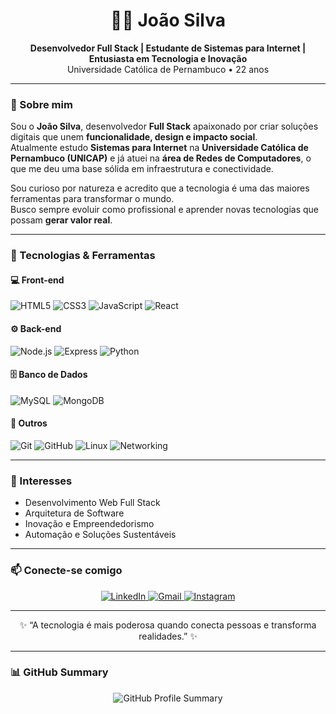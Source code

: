 <h1 align="center">👨‍💻 João Silva</h1>

<p align="center">
  <b>Desenvolvedor Full Stack | Estudante de Sistemas para Internet | Entusiasta em Tecnologia e Inovação</b><br>
  Universidade Católica de Pernambuco • 22 anos
</p>

---

### 👋 Sobre mim
Sou o **João Silva**, desenvolvedor **Full Stack** apaixonado por criar soluções digitais que unem **funcionalidade, design e impacto social**.  
Atualmente estudo **Sistemas para Internet** na **Universidade Católica de Pernambuco (UNICAP)** e já atuei na **área de Redes de Computadores**, o que me deu uma base sólida em infraestrutura e conectividade.  

Sou curioso por natureza e acredito que a tecnologia é uma das maiores ferramentas para transformar o mundo.  
Busco sempre evoluir como profissional e aprender novas tecnologias que possam **gerar valor real**.

---

### 🚀 Tecnologias & Ferramentas

#### 💻 Front-end
![HTML5](https://img.shields.io/badge/HTML5-E34F26?style=for-the-badge&logo=html5&logoColor=white)
![CSS3](https://img.shields.io/badge/CSS3-1572B6?style=for-the-badge&logo=css3&logoColor=white)
![JavaScript](https://img.shields.io/badge/JavaScript-F7DF1E?style=for-the-badge&logo=javascript&logoColor=black)
![React](https://img.shields.io/badge/React-61DAFB?style=for-the-badge&logo=react&logoColor=black)

#### ⚙️ Back-end
![Node.js](https://img.shields.io/badge/Node.js-339933?style=for-the-badge&logo=node.js&logoColor=white)
![Express](https://img.shields.io/badge/Express-000000?style=for-the-badge&logo=express&logoColor=white)
![Python](https://img.shields.io/badge/Python-3776AB?style=for-the-badge&logo=python&logoColor=white)

#### 🗄️ Banco de Dados
![MySQL](https://img.shields.io/badge/MySQL-4479A1?style=for-the-badge&logo=mysql&logoColor=white)
![MongoDB](https://img.shields.io/badge/MongoDB-4EA94B?style=for-the-badge&logo=mongodb&logoColor=white)

#### 🧰 Outros
![Git](https://img.shields.io/badge/Git-F05032?style=for-the-badge&logo=git&logoColor=white)
![GitHub](https://img.shields.io/badge/GitHub-181717?style=for-the-badge&logo=github&logoColor=white)
![Linux](https://img.shields.io/badge/Linux-FCC624?style=for-the-badge&logo=linux&logoColor=black)
![Networking](https://img.shields.io/badge/Redes_de_Computadores-0078D7?style=for-the-badge&logo=cisco&logoColor=white)

---

### 🎯 Interesses
- Desenvolvimento Web Full Stack  
- Arquitetura de Software  
- Inovação e Empreendedorismo  
- Automação e Soluções Sustentáveis  

---

### 📫 Conecte-se comigo

<p align="center">
  <a href="https://www.linkedin.com/in/joaosva/" target="_blank">
    <img src="https://img.shields.io/badge/LinkedIn-0077B5?style=for-the-badge&logo=linkedin&logoColor=white" alt="LinkedIn"/>
  </a>
  <a href="mailto:contatojvitorferreira@gmail.com" target="_blank">
    <img src="https://img.shields.io/badge/Gmail-D14836?style=for-the-badge&logo=gmail&logoColor=white" alt="Gmail"/>
  </a>
  <a href="https://www.instagram.com/joaosva/" target="_blank">
    <img src="https://img.shields.io/badge/Instagram-E4405F?style=for-the-badge&logo=instagram&logoColor=white" alt="Instagram"/>
  </a>
</p>

---

<p align="center">✨ “A tecnologia é mais poderosa quando conecta pessoas e transforma realidades.” ✨</p>

---

### 📊 GitHub Summary

<p align="center">
  <img src="https://github-profile-summary-cards.vercel.app/api/cards/profile-details?username=joaosva&theme=tokyonight" alt="GitHub Profile Summary"/>
</p>
